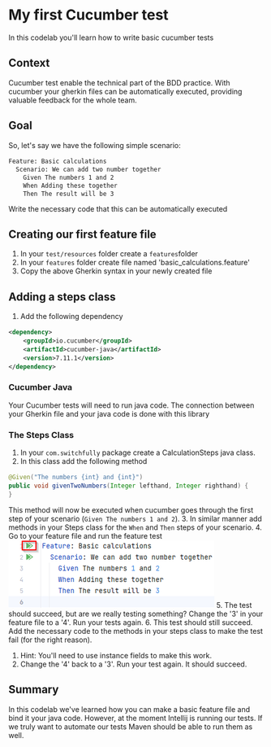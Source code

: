 # My first Cucumber test

In this codelab you'll learn how to write basic cucumber tests

## Context
Cucumber test enable the technical part of the BDD practice. 
With cucumber your gherkin files can be automatically executed, providing valuable feedback for the whole team.

## Goal
So, let's say we have the following simple scenario:
```gherkin
Feature: Basic calculations
  Scenario: We can add two number together
    Given The numbers 1 and 2
    When Adding these together
    Then The result will be 3
```
Write the necessary code that this can be automatically executed

## Creating our first feature file
1. In your `test/resources` folder create a `features`folder
2. In your `features` folder create file named 'basic_calculations.feature'
3. Copy the above Gherkin syntax in your newly created file

## Adding a steps class
1. Add the following dependency
```xml
<dependency>
    <groupId>io.cucumber</groupId>
    <artifactId>cucumber-java</artifactId>
    <version>7.11.1</version>
</dependency>
```
### Cucumber Java
Your Cucumber tests will need to run java code.
The connection between your Gherkin file and your java code is done with this library

### The Steps Class
1. In your `com.switchfully` package create a CalculationSteps java class.
2. In this class add the following method
```java
@Given("The numbers {int} and {int}")
public void givenTwoNumbers(Integer lefthand, Integer righthand) {
}
```
This method will now be executed when cucumber goes through the first step of your scenario (`Given The numbers 1 and 2`).
3. In similar manner add methods in your Steps class for the `When` and `Then` steps of your scenario.
4. Go to your feature file and run the feature test ![run-feature](run-feature.png)
5. The test should succeed, but are we really testing something? Change the '3' in your feature file to a '4'. Run your tests again.
6. This test should still succeed. Add the necessary code to the methods in your steps class to make the test fail (for the right reason).
   1. Hint: You'll need to use instance fields to make this work.
7. Change the '4' back to a '3'. Run your test again. It should succeed.

## Summary

In this codelab we've learned how you can make a basic feature file and bind it your java code.
However, at the moment Intellij is running our tests. 
If we truly want to automate our tests Maven should be able to run them as well.
